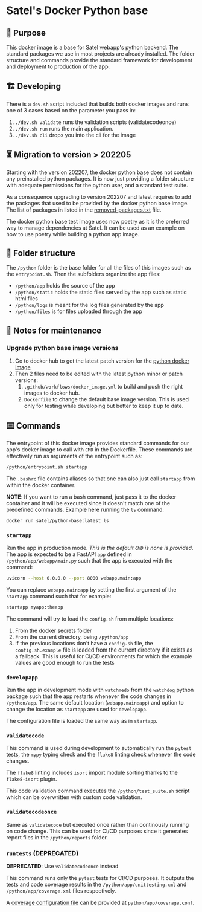 # Satel's Docker Python base

## :compass: Purpose

This docker image is a base for Satel webapp's python backend.
The standard packages we use in most projects are already installed.
The folder structure and commands provide the standard framework for development
and deployment to production of the app.

## :building_construction: Developing 

There is a `dev.sh` script included that builds both docker images and runs
one of 3 cases based on the parameter you pass in:
1. `./dev.sh validate` runs the validation scripts (validatecodeonce)
2. `./dev.sh run` runs the main application.
3. `./dev.sh cli` drops you into the cli for the image

## :hourglass_flowing_sand: Migration to version > 202205

Starting with the version 202207, the docker python base does not contain
any preinstalled python packages. It is now just providing a folder structure
with adequate permissions for the python user, and a standard test suite.

As a consequence upgrading to version 202207 and latest requires to
add the packages that used to be provided by the docker python base image.
The list of packages in listed in the
[removed-packages.txt](./removed-packages.txt) file.

The docker python base test image uses now poetry as it is the preferred
way to manage dependencies at Satel. It can be used as an example
on how to use poetry while building a python app image.

## :open_file_folder: Folder structure

The `/python` folder is the base folder for all the files of this images
such as the `entrypoint.sh`. Then the subfolders organize the app files:

* `/python/app` holds the source of the app
* `/python/static` holds the static files served by the app such as static html files
* `/python/logs` is meant for the log files generated by the app
* `/python/files` is for files uploaded through the app

## :toolbox: Notes for maintenance

### Upgrade python base image versions

1. Go to docker hub to get the latest patch version for
    the [python docker image](https://hub.docker.com/_/python/)
2. Then 2 files need to be edited with the latest python minor or patch versions:
    1. `.github/workflows/docker_image.yml` to build and push the right images to docker hub.
    1. `Dockerfile` to change the default base image version. This is used only for testing
       while developing but better to keep it up to date.

## :keyboard: Commands

The entrypoint of this docker image provides standard commands for our app's docker
image to call with `CMD` in the Dockerfile.
These commands are effectively run as arguments of the entrypoint such as:

```bash
/python/entrypoint.sh startapp
```

The `.bashrc` file contains aliases so that one can also just call `startapp`
from within the docker container.

**NOTE**: If you want to run a bash command, just pass it to the docker container
and it will be executed since it doesn't match one of the predefined commands.
Example here running the `ls` command:

```bash
docker run satel/python-base:latest ls
```

### `startapp`

Run the app in production mode. *This is the default `CMD` is none is provided*.
The app is expected to be a FastAPI `app` defined in `/python/app/webapp/main.py`
such that the app is executed with the command:
```bash
uvicorn --host 0.0.0.0 --port 8000 webapp.main:app
```
You can replace `webapp.main:app` by setting the first argument of the `startapp`
command such that for example:
```bash
startapp myapp:theapp
```

The command will try to load the `config.sh` from multiple locations:

1. From the docker secrets folder
2. From the current directory, being `/python/app`
3. If the previous locations don't have a `config.sh` file, the `config.sh.example`
   file is loaded from the current directory if it exists as a fallback. This is
   useful for CI/CD environments for which the example values are good enough to
   run the tests

### `developapp`

Run the app in development mode with `watchmedo` from the `watchdog` python package
such that the app restarts whenever the code changes in `/python/app`.
The same default location (`webapp.main:app`) and option to change the location
as `startapp` are used for `developapp`.

The configuration file is loaded the same way as in `startapp`.

### `validatecode`

This command is used during development to automatically run the `pytest` tests,
the `mypy` typing check and the `flake8` linting check whenever the code changes.

The `flake8` linting includes `isort` import module sorting thanks to the `flake8-isort`
plugin.

This code validation command executes the `/python/test_suite.sh` script which can
be overwritten with custom code validation.

### `validatecodeonce`

Same as `validatecode` but executed once rather than continously running on
code change.
This can be used for CI/CD purposes since it generates report files in the `/python/reports`
folder.

### `runtests` (DEPRECATED)

**DEPRECATED**: Use `validatecodeonce` instead

This command runs only the `pytest` tests for CI/CD purposes. It outputs the tests
and code coverage results in the `/python/app/unittesting.xml` and
`/python/app/coverage.xml` files respectively.

A [coverage configuration file](https://pytest-cov.readthedocs.io/en/latest/config.html)
can be provided at `python/app/coverage.conf`. 
